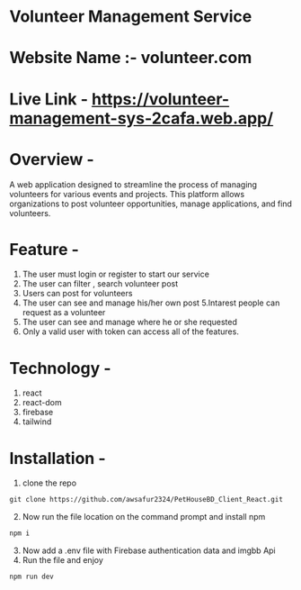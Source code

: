 # Volunteer Management Service
# Website Name :- volunteer.com
# Live Link - https://volunteer-management-sys-2cafa.web.app/

# Overview -
A web application designed to streamline the process of managing volunteers for various events and projects. This platform allows organizations to post volunteer opportunities, manage applications, and find volunteers.

# Feature -
1. The user must login or register to start our service
2. The user can filter , search volunteer post
3. Users can post for volunteers
4. The user can see and manage his/her own post
5.Intarest people can request as a volunteer
6. The user can see and manage where he or she requested
7. Only a valid user with token can access all of the features.

# Technology -
1. react
2. react-dom
3. firebase
4. tailwind



# Installation -
1. clone the repo
```markdown
git clone https://github.com/awsafur2324/PetHouseBD_Client_React.git
```
2. Now run the file location on the command prompt and install npm
```markdown
npm i
```
3. Now add a .env file with Firebase authentication data and imgbb Api
4. Run the file and enjoy
```markdown
npm run dev
```
